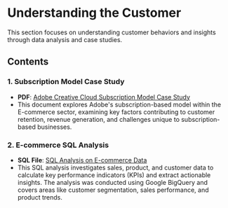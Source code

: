 # Understanding the Customer

This section focuses on understanding customer behaviors and insights through data analysis and case studies.

## Contents

### 1. Subscription Model Case Study
- **PDF**: [Adobe Creative Cloud Subscription Model Case Study](./Adobe_creative_cloud_subjective_research_case_study.pdf)
- This document explores Adobe's subscription-based model within the E-commerce sector, examining key factors contributing to customer retention, revenue generation, and challenges unique to subscription-based businesses.

### 2. E-commerce SQL Analysis
- **SQL File**: [SQL Analysis on E-commerce Data](./E-commerce_SQL_analysis.pdf)
- This SQL analysis investigates sales, product, and customer data to calculate key performance indicators (KPIs) and extract actionable insights. The analysis was conducted using Google BigQuery and covers areas like customer segmentation, sales performance, and product trends.
